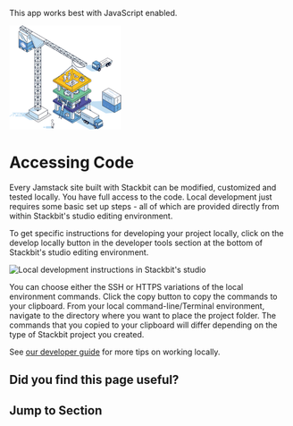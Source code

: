 This app works best with JavaScript enabled.



























![Stackbit](/docs/images/stackbit-crane-sm.png)

Accessing Code
==============

Every Jamstack site built with Stackbit can be modified, customized and tested locally. You have full access to the code. Local development just requires some basic set up steps - all of which are provided directly from within Stackbit's studio editing environment.

To get specific instructions for developing your project locally, click on the develop locally button in the developer tools section at the bottom of Stackbit's studio editing environment.

![Local development instructions in Stackbit's studio](/docs/images/studio-local-development.png)

You can choose either the SSH or HTTPS variations of the local environment commands. Click the copy button to copy the commands to your clipboard. From your local command-line/Terminal environment, navigate to the directory where you want to place the project folder. The commands that you copied to your clipboard will differ depending on the type of Stackbit project you created.

See [our developer guide](/docs/developer-guides/basics/local-development) for more tips on working locally.

Did you find this page useful?
------------------------------





Jump to Section
---------------











